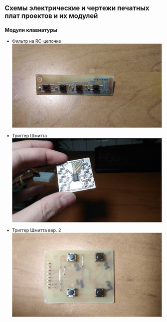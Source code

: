 ## Схемы электрические и чертежи печатных плат проектов и их модулей

### Модули клавиатуры
- Фильтр на RC-цепочке
![](./imgs/k_v1.jpg)

- Триггер Шмитта
![](./imgs/k_v2.jpg)

- Триггер Шмитта вер. 2
![](./imgs/k_v3.jpg)